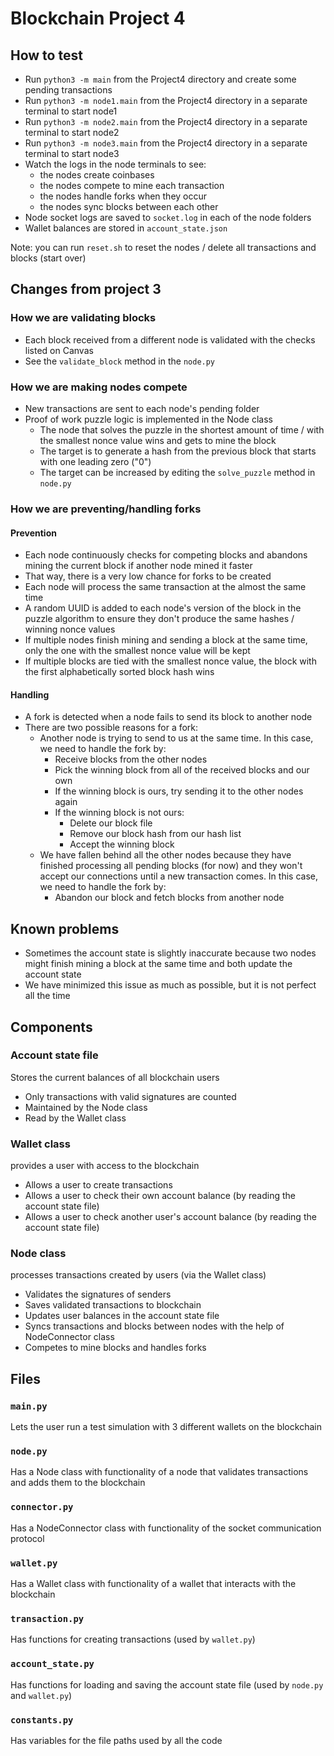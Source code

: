 # Blockchain Project 4

## How to test

* Run `python3 -m main` from the Project4 directory and create some pending transactions
* Run `python3 -m node1.main` from the Project4 directory in a separate terminal to start node1
* Run `python3 -m node2.main` from the Project4 directory in a separate terminal to start node2
* Run `python3 -m node3.main` from the Project4 directory in a separate terminal to start node3
* Watch the logs in the node terminals to see:
  * the nodes create coinbases
  * the nodes compete to mine each transaction
  * the nodes handle forks when they occur
  * the nodes sync blocks between each other
* Node socket logs are saved to `socket.log` in each of the node folders
* Wallet balances are stored in `account_state.json`

Note: you can run `reset.sh` to reset the nodes / delete all transactions and blocks (start over)

## Changes from project 3

### How we are validating blocks

* Each block received from a different node is validated with the checks listed on Canvas
* See the `validate_block` method in the `node.py`

### How we are making nodes compete

* New transactions are sent to each node's pending folder
* Proof of work puzzle logic is implemented in the Node class
  * The node that solves the puzzle in the shortest amount of time / with the smallest nonce value wins and gets to mine the block
  * The target is to generate a hash from the previous block that starts with one leading zero ("0")
  * The target can be increased by editing the `solve_puzzle` method in `node.py`

### How we are preventing/handling forks

#### Prevention

* Each node continuously checks for competing blocks and abandons mining the current block if another node mined it faster
* That way, there is a very low chance for forks to be created
* Each node will process the same transaction at the almost the same time
* A random UUID is added to each node's version of the block in the puzzle algorithm to ensure they don't produce the same hashes / winning nonce values
* If multiple nodes finish mining and sending a block at the same time, only the one with the smallest nonce value will be kept
* If multiple blocks are tied with the smallest nonce value, the block with the first alphabetically sorted block hash wins

#### Handling

* A fork is detected when a node fails to send its block to another node
* There are two possible reasons for a fork:
  * Another node is trying to send to us at the same time. In this case, we need to handle the fork by:
    * Receive blocks from the other nodes
    * Pick the winning block from all of the received blocks and our own
    * If the winning block is ours, try sending it to the other nodes again
    * If the winning block is not ours:
      * Delete our block file
      * Remove our block hash from our hash list
      * Accept the winning block
  * We have fallen behind all the other nodes because they have finished processing all pending blocks (for now)
    and they won't accept our connections until a new transaction comes. In this case, we need to handle the fork by:
    * Abandon our block and fetch blocks from another node

## Known problems

* Sometimes the account state is slightly inaccurate because two nodes might finish mining a block at the same time and both update the account state
* We have minimized this issue as much as possible, but it is not perfect all the time

## Components

### Account state file

Stores the current balances of all blockchain users

* Only transactions with valid signatures are counted
* Maintained by the Node class
* Read by the Wallet class

### Wallet class

provides a user with access to the blockchain

* Allows a user to create transactions
* Allows a user to check their own account balance (by reading the account state file)
* Allows a user to check another user's account balance (by reading the account state file)

### Node class

processes transactions created by users (via the Wallet class)

* Validates the signatures of senders
* Saves validated transactions to blockchain
* Updates user balances in the account state file
* Syncs transactions and blocks between nodes with the help of NodeConnector class
* Competes to mine blocks and handles forks

## Files

### `main.py`

Lets the user run a test simulation with 3 different wallets on the blockchain

### `node.py`

Has a Node class with functionality of a node that validates transactions and adds them to the blockchain

### `connector.py`

Has a NodeConnector class with functionality of the socket communication protocol

### `wallet.py`

Has a Wallet class with functionality of a wallet that interacts with the blockchain

### `transaction.py`

Has functions for creating transactions (used by `wallet.py`)

### `account_state.py`

Has functions for loading and saving the account state file (used by `node.py` and `wallet.py`)

### `constants.py`

Has variables for the file paths used by all the code
